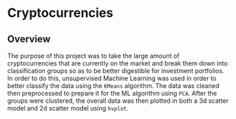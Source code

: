 # Cryptocurrencies
## Overview
The purpose of this project was to take the large amount of cryptocurrencies that are currently on the market and break them down into classification groups so as to be better digestible for investment portfolios. In order to do this, unsupervised Machine Learning was used in order to better classify the data using the `KMeans` algorithm. The data was cleaned then preprocessed to prepare it for the ML algorithm using `PCA`. After the groups were clustered, the overall data was then plotted in both a 3d scatter model and 2d scatter model using `hvplot`.